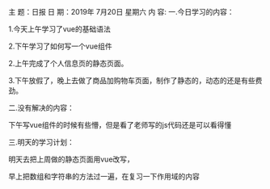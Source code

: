 主 题：日报
日 期：2019年 7月20日 星期六
内 容:
一.今日学习的内容： 

1.今天上午学习了vue的基础语法

2.下午学习了如何写一个vue组件

2.上午完成了个人信息页的静态页面。

3.下午放假了，晚上去做了商品加购物车页面，制作了静态的，动态的还是有些费劲。

二.没有解决的内容：  

下午写vue组件的时候有些懵，但是看了老师写的js代码还是可以看得懂

三.明天的学习计划： 

明天去把上周做的静态页面用vue改写，

早上把数组和字符串的方法过一遍，在复习一下作用域的内容